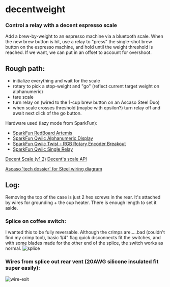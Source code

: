 # decentweight
### Control a relay with a decent espresso scale
Add a brew-by-weight to an espresso machine via a bluetooth scale.
When the new brew button is hit, use a relay to "press" the single-shot brew button on the espresso machine, and hold until the weight threshold is reached.
If we want, we can put in an offset to account for overshoot.


## Rough path:
* initialize everything and wait for the scale
* rotary to pick a stop-weight and "go" (reflect current target weight on alphanumeric)
* tare scale
* turn relay on (wired to the 1-cup brew button on an Ascaso Steel Duo)
* when scale crosses threshold (maybe with epsilon?) turn relay off and await next click of the go button.




Hardware used (lazy mode from SparkFun):
* [SparkFun RedBoard Artemis](https://www.sparkfun.com/products/15444)
* [SparkFun Qwiic Alphanumeric Display](https://www.sparkfun.com/products/18565)
* [SparkFun Qwiic Twist - RGB Rotary Encoder Breakout](https://www.sparkfun.com/products/15083)
* [SparkFun Qwiic Single Relay](https://www.sparkfun.com/products/15093)

[Decent Scale (v1.2)](https://decentespresso.com/decentscale)
[Decent's scale API](https://decentespresso.com/decentscale_api)

[Ascaso 'tech dossier' for Steel wiring diagram](https://ascaso-usa.com/pages/tech-dossier)

## Log:
Removing the top of the case is just 2 hex screws in the rear. It's attached by wires for grounding + the cup heater. There is enough length to set it aside.

### Splice on coffee switch:
I wanted this to be fully reversable. Although the crimps are.....bad (couldn't find my crimp tool), basic 1/4" flag quick disconnects fit the switches, and with some blades made for the other end of the splice, the switch works as normal.
![splice](https://github.com/GustavMauler/decentweight/assets/3944964/1d3c2da2-0ba9-4d41-a4ae-9f5fdd2effba)

### Wires from splice out rear vent (20AWG silicone insulated fit super easily):
![wire-exit](https://github.com/GustavMauler/decentweight/assets/3944964/88afc369-c6cc-43e2-8b25-43891f3c2af1)
